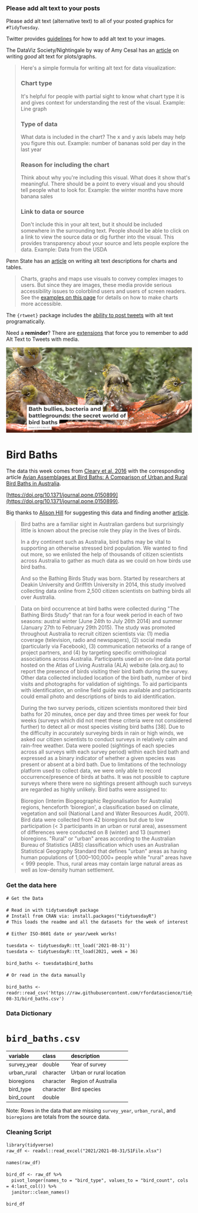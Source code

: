 ### Please add alt text to your posts

Please add alt text (alternative text) to all of your posted graphics for `#TidyTuesday`. 

Twitter provides [guidelines](https://help.twitter.com/en/using-twitter/picture-descriptions) for how to add alt text to your images.

The DataViz Society/Nightingale by way of Amy Cesal has an [article](https://medium.com/nightingale/writing-alt-text-for-data-visualization-2a218ef43f81) on writing _good_ alt text for plots/graphs.

> Here's a simple formula for writing alt text for data visualization:
> ### Chart type
> It's helpful for people with partial sight to know what chart type it is and gives context for understanding the rest of the visual.
> Example: Line graph
> ### Type of data
> What data is included in the chart? The x and y axis labels may help you figure this out.
> Example: number of bananas sold per day in the last year
> ### Reason for including the chart
> Think about why you're including this visual. What does it show that's meaningful. There should be a point to every visual and you should tell people what to look for.
> Example: the winter months have more banana sales
> ### Link to data or source
> Don't include this in your alt text, but it should be included somewhere in the surrounding text. People should be able to click on a link to view the source data or dig further into the visual. This provides transparency about your source and lets people explore the data.
> Example: Data from the USDA

Penn State has an [article](https://accessibility.psu.edu/images/charts/) on writing alt text descriptions for charts and tables.

> Charts, graphs and maps use visuals to convey complex images to users. But since they are images, these media provide serious accessibility issues to colorblind users and users of screen readers. See the [examples on this page](https://accessibility.psu.edu/images/charts/) for details on how to make charts more accessible.

The `{rtweet}` package includes the [ability to post tweets](https://docs.ropensci.org/rtweet/reference/post_tweet.html) with alt text programatically.

Need a **reminder**? There are [extensions](https://chrome.google.com/webstore/detail/twitter-required-alt-text/fpjlpckbikddocimpfcgaldjghimjiik/related) that force you to remember to add Alt Text to Tweets with media.

![A screenshot of a birdbath with 6 birds shaking their feathers and bathing in the water. The text "Bath bullies, bacteria and battlegrounds: the secret world of bird baths" is overlaid on the image, and the bird bath is a shallow red bowl with a single large rock off center.](hero.png)

# Bird Baths

The data this week comes from [Cleary et al, 2016](https://figshare.com/articles/dataset/Avian_Assemblages_at_Bird_Baths_A_Comparison_of_Urban_and_Rural_Bird_Baths_in_Australia/3110284) with the corresponding article [Avian Assemblages at Bird Baths: A Comparison of Urban and Rural Bird Baths in Australia](https://journals.plos.org/plosone/article?id=10.1371/journal.pone.0150899#abstract0).

[https://doi.org/10.1371/journal.pone.0150899](https://doi.org/10.1371/journal.pone.0150899).

Big thanks to [Alison Hill](https://twitter.com/apreshill) for suggesting this data and finding another [article](https://theconversation.com/bath-bullies-bacteria-and-battlegrounds-the-secret-world-of-bird-baths-65629).

> Bird baths are a familiar sight in Australian gardens but surprisingly little is known about the precise role they play in the lives of birds.
> 
> In a dry continent such as Australia, bird baths may be vital to supporting an otherwise stressed bird population. We wanted to find out more, so we enlisted the help of thousands of citizen scientists across Australia to gather as much data as we could on how birds use bird baths.
> 
> And so the Bathing Birds Study was born. Started by researchers at Deakin University and Griffith University in 2014, this study involved collecting data online from 2,500 citizen scientists on bathing birds all over Australia.

> Data on bird occurrence at bird baths were collected during "The Bathing Birds Study" that ran for a four week period in each of two seasons: austral winter (June 24th to July 26th 2014) and summer (January 27th to February 29th 2015). The study was promoted throughout Australia to recruit citizen scientists via: (1) media coverage (television, radio and newspapers), (2) social media (particularly via Facebook), (3) communication networks of a range of project partners, and (4) by targeting specific ornithological associations across Australia. Participants used an on-line data portal hosted on the Atlas of Living Australia (ALA) website (ala.org.au) to report the presence of birds visiting their bird bath during the survey. Other data collected included location of the bird bath, number of bird visits and photographs for validation of sightings. To aid participants with identification, an online field guide was available and participants could email photo and descriptions of birds to aid identification.
> 
> During the two survey periods, citizen scientists monitored their bird baths for 20 minutes, once per day and three times per week for four weeks (surveys which did not meet these criteria were not considered further) to detect all or most species visiting bird baths [38]. Due to the difficulty in accurately surveying birds in rain or high winds, we asked our citizen scientists to conduct surveys in relatively calm and rain-free weather. Data were pooled (sightings of each species across all surveys with each survey period) within each bird bath and expressed as a binary indicator of whether a given species was present or absent at a bird bath. Due to limitations of the technology platform used to collect data, we were only able to record occurrence/presence of birds at baths. It was not possible to capture surveys where there were no sightings present although such surveys are regarded as highly unlikely. Bird baths were assigned to:
> 
> Bioregion (Interim Biogeographic Regionalisation for Australia) regions, henceforth ‘bioregion', a classification based on climate, vegetation and soil (National Land and Water Resources Audit, 2001). Bird data were collected from 42 bioregions but due to low participation (< 3 participants in an urban or rural area), assessment of differences were conducted on 8 (winter) and 13 (summer) bioregions.
"Rural" or "urban" areas according to the Australian Bureau of Statistics (ABS) classification which uses an Australian Statistical Geography Standard that defines "urban" areas as having human populations of 1,000–100,000+ people while "rural" areas have < 999 people. Thus, rural areas may contain large natural areas as well as low-density human settlement.

### Get the data here

```{r}
# Get the Data

# Read in with tidytuesdayR package 
# Install from CRAN via: install.packages("tidytuesdayR")
# This loads the readme and all the datasets for the week of interest

# Either ISO-8601 date or year/week works!

tuesdata <- tidytuesdayR::tt_load('2021-08-31')
tuesdata <- tidytuesdayR::tt_load(2021, week = 36)

bird_baths <- tuesdata$bird_baths

# Or read in the data manually

bird_baths <- readr::read_csv('https://raw.githubusercontent.com/rfordatascience/tidytuesday/master/data/2021/2021-08-31/bird_baths.csv')

```
### Data Dictionary

# `bird_baths.csv`

|variable    |class     |description |
|:-----------|:---------|:-----------|
|survey_year |double    | Year of survey |
|urban_rural |character | Urban or rural location |
|bioregions  |character | Region of Australia |
|bird_type   |character | Bird species |
|bird_count  |double    | |

Note: Rows in the data that are missing `survey_year`, `urban_rural`, and `bioregions` are totals from the source data.

### Cleaning Script

```
library(tidyverse)
raw_df <- readxl::read_excel("2021/2021-08-31/S1File.xlsx")

names(raw_df)

bird_df <- raw_df %>% 
  pivot_longer(names_to = "bird_type", values_to = "bird_count", cols = 4:last_col()) %>% 
  janitor::clean_names()

bird_df
```
